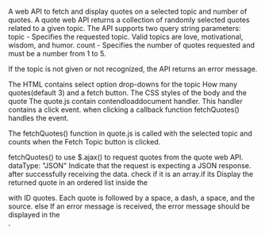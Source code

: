 A web API to fetch and display quotes on a selected topic and number of quotes.
A quote web API returns a collection of randomly selected quotes related to a given topic. The API supports two query string parameters:
topic - Specifies the requested topic. Valid topics are love, motivational, wisdom, and humor.
count - Specifies the number of quotes requested and must be a number from 1 to 5.

If the topic is not given or not recognized, the API returns an error message.

The HTML contains select option drop-downs for the topic How many quotes(default 3) and a fetch button.
The CSS styles of the body and the quote
The quote.js contain contendloaddocument handler. This handler contains a click event. when clicking a callback function fetchQuotes() handles the event.

The fetchQuotes() function in quote.js is called with the selected topic and counts when the Fetch Topic button is clicked. 

fetchQuotes() to use $.ajax() to request quotes from the quote web API. 
dataType: "JSON" Indicate that the request is expecting a JSON response.
after successfully receiving the data.
check if it is an array.if its
Display the returned quote in an ordered list inside the <div> with ID quotes.
Each quote is followed by a space, a dash, a space, and the source.
else If an error message is received, the error message should be displayed in the <div>. 

